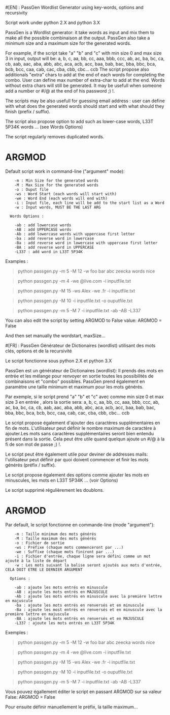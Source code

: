 #[EN] : PassGen
Wordlist Generator using key-words, options and recursivity

Script work under python 2.X and python 3.X

PassGen is a Wordlist generator: it take words as input and mix them to make all the possible combinaison at the output. PassGen also take a minimum size and a maximum size for the generated words. 

For example, if the script take "a" "b" and "c" with min size 0 and max size 3 in input, output will be: a, b, c, aa, bb, cc, aaa, bbb, ccc, ab, ac, ba, bc, ca, cb, aab, aac, aba, abb, abc, aca, acb, acc, baa, bab, bac, bba, bbc, bca, bcb, bcc, caa, cab, cac, cba, cbb, cbc... ccb
The script propose also additionals "extra" chars to add at the end of each words for completing the combo. User can define max number of extra-char to add at the end. Words without extra chars will still be generated. 
It may be usefull when someone add a number or #/@ at the end of his password ;) !.

The scripts may be also usefull for guessing email address : user can define with what does the generated words should start and with what should they finish (prefix / suffix).

The script also propose option to add such as lower-case words, L33T 5P34K words ... (see Words Options)

The script regularly removes duplicated words.

# ARGMOD
Default script work in command-line ("argument" mode):

        -m : Min Size for the generated words
        -M : Max Size for the generated words
        -o : Ouput file
        -ws : Word Start (each words will start with)
        -we : Word End (each words will end with)
        -i : Input file, each line will be add to the start list as a Word
        -w : Input words, MUST BE THE LAST ARG

      Words Options :

        -ab : add lowercase words
        -AB : add UPPERCASE words
        -Ab : add lowercase words with uppercase first letter 
        -ba : add reverse word in lowercase
        -Ba : add reverse word in lowercase with uppercase first letter
        -BA : add reverse word in UPPERCASE
        -L337 : add word in L33T 5P34K


Examples :


>python passgen.py -m 5 -M 12 -w foo bar abc zeecka words nice

>python passgen.py -m 4 -we @live.com -i inputfile.txt

>python passgen.py -M 15 -ws Alex -we .fr -i inputfile.txt

>python passgen.py -M 10 -i inputfile.txt -o ouputfile.txt

>python passgen.py -m 5 -M 7 -i inputfile.txt -ab -AB -L337

You can also edit the script by setting ARGMOD to False value: ARGMOD = False

And then set manually the wordstart, maxSize...

#[FR] : PassGen
Générateur de Dictionaires (wordlist) utilisant des mots clés, options et de la recursivité

Le script fonctionne sous python 2.X et python 3.X

PassGen est un générateur de Dictionaires (wordlist): Il prends des mots en entrée et les mélange pour renvoyer en sortie toutes les possibilités de combinaisons et "combo" possibles. PassGen prend également en paramètre une taille minimum et maximum pour les mots générés.

Par exemple, si le script prend "a" "b" et "c" avec comme min size 0 et max size 3 en entrée , alors la sortie sera: a, b, c, aa, bb, cc, aaa, bbb, ccc, ab, ac, ba, bc, ca, cb, aab, aac, aba, abb, abc, aca, acb, acc, baa, bab, bac, bba, bbc, bca, bcb, bcc, caa, cab, cac, cba, cbb, cbc... ccb

Le script propose également d'ajouter des caractères supplémentaires en fin de mots. L'utilisateur peut définir le nombre maximum de caractère à ajouter.Les mots sans caractères supplémentaires seront bien entendu présent dans la sortie. 
Cela peut être utile quand quelqun ajoute un #/@ à la fi de son mot de passe ;) !.

Le script peut être également utile pour deviner de addresses mails: l'utilisateur peut définir par quoi doivent commencer et finir les mots générés (préfix / suffix).

Le script propose également des options comme ajouter les mots en minuscules, les mots en L33T 5P34K ... (voir Options)

Le script supprimé régulièrement les doublons.


# ARGMOD
Par default, le script fonctionne en commande-line (mode "argument"):

        -m : Taille minimum des mots générés
        -M : Taille maximum des mots générés
        -o : Fichier de sortie
        -ws : Préfixe (chaque mots commenceront par ...)
        -we : Suffixe (chaque mots finiront par ...)
        -i : Fichier d'entrée, chaque ligne sera défini comme un mot ajouté à la liste de départ
        -w : Les mots suivant la balise seront ajoutés aux mots d'entrée, CELA DOIT ETRE LE DERNIER ARGUMENT

      Options :

        -ab : ajoute les mots entrés en minuscule
        -AB : ajoute les mots entrés en MAJUSCULE
        -Ab : ajoute les mots entrés en minuscule avec la première lettre en majuscule
        -ba : ajoute les mots entrés en renversés et en minuscule
        -Ba : ajoute les most entrés en renversés et en minuscule avec la première lettre en majuscule
        -BA : ajoute les mots entrés en renversés et en MAJUSCULE
        -L337 : ajoute les mots entrés en L33T 5P34K


Exemples :


>python passgen.py -m 5 -M 12 -w foo bar abc zeecka words nice

>python passgen.py -m 4 -we @live.com -i inputfile.txt

>python passgen.py -M 15 -ws Alex -we .fr -i inputfile.txt

>python passgen.py -M 10 -i inputfile.txt -o ouputfile.txt

>python passgen.py -m 5 -M 7 -i inputfile.txt -ab -AB -L337

Vous pouvez égallement éditer le script en passant ARGMOD sur sa valeur False: ARGMOD = False

Pour ensuite définir manuellement le préfix, la taille maximum...
